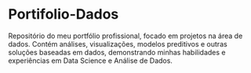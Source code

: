 # Portifolio-Dados
Repositório do meu portfólio profissional, focado em projetos na área de dados. Contém análises, visualizações, modelos preditivos e outras soluções baseadas em dados, demonstrando minhas habilidades e experiências em Data Science e Análise de Dados.
